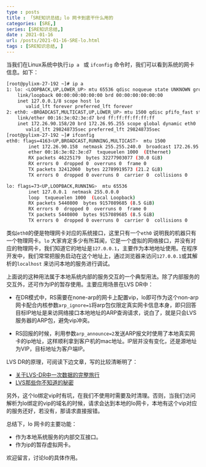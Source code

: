 ```yaml
---
type : posts
title : 「SRE知识总结」lo 网卡到底干什么用的
categories: [SRE,]
series: [SRE知识总结,] 
date : 2021-01-16
url: /posts/2021-01-16-SRE-lo.html 
tags : [SRE知识总结, ]
---
```


当我们在Linux系统中执行`ip a ` 或 `ifconfig` 命令时，我们可以看到系统的网卡信息。如下：

```bash
[root@pylixm-27-192 ~]# ip a
1: lo: <LOOPBACK,UP,LOWER_UP> mtu 65536 qdisc noqueue state UNKNOWN group default qlen 1000
    link/loopback 00:00:00:00:00:00 brd 00:00:00:00:00:00
    inet 127.0.0.1/8 scope host lo
       valid_lft forever preferred_lft forever
2: eth0: <BROADCAST,MULTICAST,UP,LOWER_UP> mtu 1500 qdisc pfifo_fast state UP group default qlen 1000
    link/ether 00:16:3e:02:3e:d7 brd ff:ff:ff:ff:ff:ff
    inet 172.26.90.158/20 brd 172.26.95.255 scope global dynamic eth0
       valid_lft 298248735sec preferred_lft 298248735sec
[root@pylixm-27-192 ~]# ifconfig
eth0: flags=4163<UP,BROADCAST,RUNNING,MULTICAST>  mtu 1500
        inet 172.26.90.158  netmask 255.255.240.0  broadcast 172.26.95.255
        ether 00:16:3e:02:3e:d7  txqueuelen 1000  (Ethernet)
        RX packets 46225179  bytes 32277903077 (30.0 GiB)
        RX errors 0  dropped 0  overruns 0  frame 0
        TX packets 32412060  bytes 22789919573 (21.2 GiB)
        TX errors 0  dropped 0 overruns 0  carrier 0  collisions 0

lo: flags=73<UP,LOOPBACK,RUNNING>  mtu 65536
        inet 127.0.0.1  netmask 255.0.0.0
        loop  txqueuelen 1000  (Local Loopback)
        RX packets 5440800  bytes 9157089685 (8.5 GiB)
        RX errors 0  dropped 0  overruns 0  frame 0
        TX packets 5440800  bytes 9157089685 (8.5 GiB)
        TX errors 0  dropped 0 overruns 0  carrier 0  collisions 0
```

类似`eth0`的便是物理网卡对应的系统接口，这里只有一个`eth0` 说明我的机器只有一个物理网卡。`lo` 大家肯定多少有所耳闻，它是一个虚拟的网络接口，并没有对应的物理网卡，我们知道它的地址是`127.0.0.1`，主要作为本地地址使用。在程序开发中，我们常常把服务启动在这个地址上，通过浏览器来访问`127.0.0.1`或其解析的`localhost` 来访问本地的服务进行调试。 

上面说的这种用法属于本地系统内部的服务交互的一个典型用法。除了内部服务的交互外，还可作为IP的暂存使用。主要应用场景在LVS DR中：

- 在DR模式中，RS需要在none-arp的网卡上配置vip，lo即可作为这个non-arp网卡配合内核参数`arp_ignore=1`将arp包仅限定真实网卡信息本身，即只回答目标IP地址是来访网络接口本地地址的ARP查询请求，说白了，就是只会LVS服务器的ARP包，避免vip冲突。 

- RS回报的时候，利用参数`arp_announce=2`发送ARP报文时使用了本地真实网卡的ip地址，这样顺利拿到客户机的mac地址。IP层并没有变化，还是源地址为VIP，目标地址为客户端IP。

LVS DR的原理，可阅读下边文章，写的比较清晰明了：

- [关于LVS-DR中一次数据的完整旅行](https://my.oschina.net/u/2487485/blog/780346)
- [LVS那些你不知道的秘密](http://dockone.io/article/10052) 

另外，这个lo绑定vip时有坑，在我们不使用时需要及时清理。否则，当我们访问解析为lo绑定的vip的域名的时候，请求会达到本地的lo网卡，本地有这个vip对应的服务还好，若没有，那请求直接报错。

总结下，lo 网卡的主要功能：

- 作为本地系统服务的内部交互接口。
- 作为ip的暂存虚拟网卡。

欢迎留言，讨论lo的具体作用。